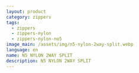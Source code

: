 ```yaml
---
layout: product
category: zippers
tags:
  - zippers
  - zippers-nylon
  - zippers-nylon-no5
image_main: /assets/img/n5-nylon-2way-split.webp
language: en
name: N5 NYLON 2WAY SPLIT
description: N5 NYLON 2WAY SPLIT
---
```

